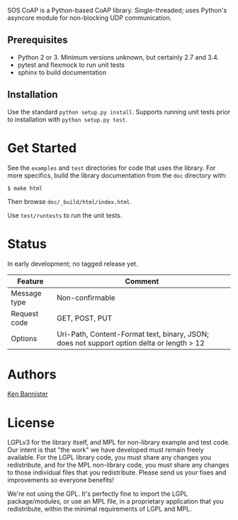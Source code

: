 SOS CoAP is a Python-based CoAP library. Single-threaded; uses Python's asyncore module for non-blocking UDP communication.

Prerequisites
-------------
* Python 2 or 3. Minimum versions unknown, but certainly 2.7 and 3.4.
* pytest and flexmock to run unit tests
* sphinx to build documentation

Installation
------------
Use the standard `python setup.py install`. Supports running unit tests prior to installation with `python setup.py test`.

Get Started
===========
See the `examples` and `test` directories for code that uses the library. For more specifics, build the library documentation from the `doc` directory with:

    $ make html

Then browse `doc/_build/html/index.html`.

Use `test/runtests` to run the unit tests.


Status
======
In early development; no tagged release yet.

Feature  | Comment
-------- | -------
Message type | Non-confirmable
Request code | GET, POST, PUT
Options      | Uri-Path, Content-Format text, binary, JSON; does not support option delta or length > 12

Authors
=======
[Ken Bannister][1]

License
=======
LGPLv3 for the library itself, and MPL for non-library example and test code. Our intent is that "the work" we have developed must remain freely available. For the LGPL library code, you must share any changes you redistribute, and for the MPL non-library code, you must share any changes to those individual files that you redistribute. Please send us your fixes and improvements so everyone benefits!

We're not using the GPL. It's perfectly fine to import the LGPL package/modules, or use an MPL file, in a proprietary application that you redistribute, within the minimal requirements of LGPL and MPL.

[1]: http://cytheric.net
